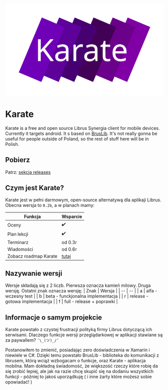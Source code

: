 ![karate logo](https://raw.githubusercontent.com/Bajtix/Karate/master/Karate/Assets/karate_primary_logo.svg)
# Karate
Karate is a free and open source Librus Synergia client for mobile devices. Currently it targets android. It
s based on [BrusLib](https://github.com/Bajtix/BrusLib). It's not really gonna be useful for people outside of Poland, so the rest of stuff here will be in Polish.

## Pobierz
Patrz: [sekcja releases](https://github.com/Bajtix/Karate/releases/latest)

## Czym jest Karate?

Karate jest w pełni darmowym, open-source alternatywą dla aplikaji Librus. Obecna wersja to `0.2b`, a w planach mamy:

| Funkcja | Wsparcie |
|--|--|
| Oceny | ✔️ |
| Plan lekcji | ✔️ |
| Terminarz | od 0.3r |
| Wiadomości | od 0.6r |
| Zobacz roadmap Karate | [tutaj](https://github.com/Bajtix/Karate/blob/master/roadmap.md) |

## Nazywanie wersji
Wersje składają się z 2 liczb. Pierwsza oznacza kamień milowy. Druga wersję. Ostatni znak oznacza wersję:
| Znak | Wersja |
| -- | -- |
| a | alfa - wczesny test |
| b | beta - funckjonalna implementacja |
| r | release - gotowa implementacja |
| f | full - release + poprawki |

## Informacje o samym projekcie
Karate powstało z czystej frustracji polityką firmy Librus dotyczącą ich serwisami. Dlaczego funkcje wersji przeglądarkowej w aplikacji stawiane są za paywallem? `¯\_(ツ)_/¯`

Postanowiłem to zmienić, posiadając zero doświadczenia w Xamarin i niewiele w C#. Dzięki temu powstało BrusLib - biblioteka do komunikacji z librusem, którą wciąż wzbogacam o funkcje, oraz Karate - aplikacja mobilna. Mam dokładną świadomość, że większość rzeczy które robię da się zrobić lepiej, ale jak na razie chcę skupić się na dodaniu wszystkich funkcji - później to jakoś uporządkuję ( i inne żarty które możesz sobie opowiadać! )
